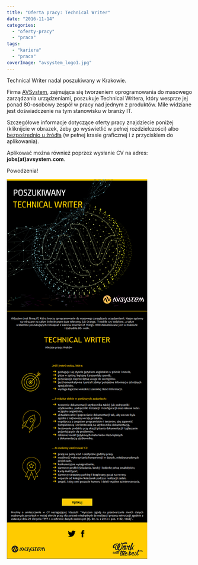 ```yaml
---
title: "Oferta pracy: Technical Writer"
date: "2016-11-14"
categories:
  - "oferty-pracy"
  - "praca"
tags:
  - "kariera"
  - "praca"
coverImage: "avsystem_logo1.jpg"
---
```


Technical Writer nadal poszukiwany w Krakowie.

Firma [AVSystem](https://www.avsystem.com/), zajmująca się tworzeniem oprogramowania do masowego zarządzania urządzeniami, poszukuje Technical Writera, który wesprze jej ponad 80-osobowy zespół w pracy nad jednym z produktów. Mile widziane jest doświadczenie na tym stanowisku w branży IT.

Szczegółowe informacje dotyczące oferty pracy znajdziecie poniżej (kliknijcie w obrazek, żeby go wyświetlić w pełnej rozdzielczości) albo [bezpośrednio u źródła](http://www.workwiththebest.pl/#praca) (w pełnej krasie graficznej i z przyciskiem do aplikowania).

Aplikować można również poprzez wysłanie CV na adres: **jobs(at)avsystem.com**.

Powodzenia!

[![ogloszenie_avsystem](images/ogloszenie_avsystem.png)](http://techwriter.pl/wp-content/uploads/2016/09/ogloszenie_avsystem.png)
